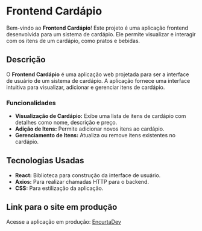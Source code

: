 # Frontend Cardápio

Bem-vindo ao **Frontend Cardápio**! Este projeto é uma aplicação frontend desenvolvida para um sistema de cardápio. Ele permite visualizar e interagir com os itens de um cardápio, como pratos e bebidas.

## Descrição

O **Frontend Cardápio** é uma aplicação web projetada para ser a interface de usuário de um sistema de cardápio. A aplicação fornece uma interface intuitiva para visualizar, adicionar e gerenciar itens de cardápio. 

### Funcionalidades

- **Visualização de Cardápio:** Exibe uma lista de itens de cardápio com detalhes como nome, descrição e preço.
- **Adição de Itens:** Permite adicionar novos itens ao cardápio.
- **Gerenciamento de Itens:** Atualiza ou remove itens existentes no cardápio.

## Tecnologias Usadas

- **React:** Biblioteca para construção da interface de usuário.
- **Axios:** Para realizar chamadas HTTP para o backend.
- **CSS:** Para estilização da aplicação.
  
## Link para o site em produção

Acesse a aplicação em produção: [EncurtaDev](https://frontend-cardapio.onrender.com)
